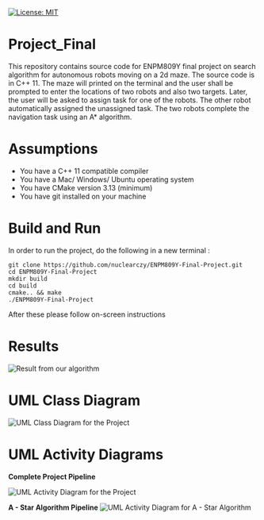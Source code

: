 [![License: MIT](https://img.shields.io/badge/License-MIT-yellow.svg)](https://opensource.org/licenses/MIT)
# Project_Final

This repository contains source code for ENPM809Y final project on search algorithm for autonomous robots moving on a 2d maze. The source code is in C++ 11. The maze will printed on the terminal and the user shall be prompted to enter the locations of two robots and also two targets. Later, the user will be asked to assign task for one of the robots. The other robot automatically assigned the unassigned task. The two robots complete the navigation task using an A* algorithm.

# Assumptions

 - You have a C++ 11 compatible compiler
 - You have a Mac/ Windows/ Ubuntu operating system
 - You have CMake version 3.13 (minimum)
 - You have git installed on your machine

# Build and Run

In order to run the project, do the following in a new terminal :

```
git clone https://github.com/nuclearczy/ENPM809Y-Final-Project.git
cd ENPM809Y-Final-Project
mkdir build
cd build
cmake.. && make
./ENPM809Y-Final-Project
```

After these please follow on-screen instructions

# Results

![Result from our algorithm](https://github.com/nuclearczy/ENPM809Y-Final-Project/blob/master/results/output.png)

# UML Class Diagram

![UML Class Diagram for the Project](https://github.com/nuclearczy/ENPM809Y-Final-Project/blob/master/UML%20Diagrams/Revised%20UML%20Diagrams/May%2020%2C%202019/UML%20Class%20Diagrams/UML_Class_Overall_Project.png)

# UML Activity Diagrams

**Complete Project Pipeline**

![UML Activity Diagram for the Project](https://github.com/nuclearczy/ENPM809Y-Final-Project/blob/master/UML%20Diagrams/Revised%20UML%20Diagrams/May%2020%2C%202019/UML%20Activity%20Diagram/UML_Activity_Diagram_Overall_Project.jpg)

**A - Star Algorithm Pipeline**
![UML Activity Diagram for A - Star Algorithm](https://github.com/nuclearczy/ENPM809Y-Final-Project/blob/master/UML%20Diagrams/Revised%20UML%20Diagrams/May%2020%2C%202019/UML%20Activity%20Diagram/UML_Activity_Diagram_A_Star_Algorithm.jpg)
